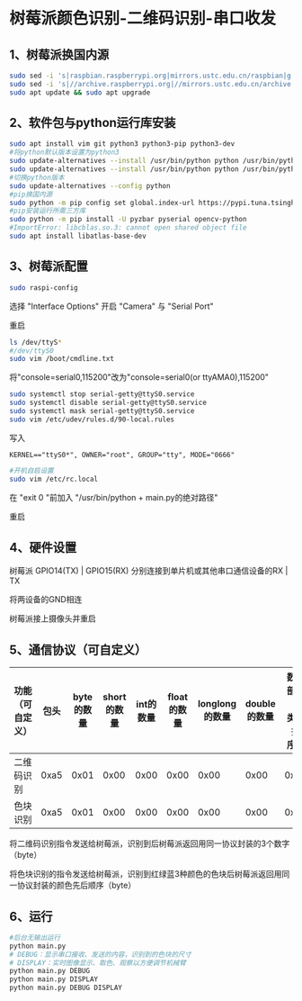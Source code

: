 # 树莓派颜色识别-二维码识别-串口收发

## 1、树莓派换国内源

```bash
sudo sed -i 's|raspbian.raspberrypi.org|mirrors.ustc.edu.cn/raspbian|g' /etc/apt/sources.list
sudo sed -i 's|//archive.raspberrypi.org|//mirrors.ustc.edu.cn/archive.raspberrypi.org|g' /etc/apt/sources.list.d/raspi.list
sudo apt update && sudo apt upgrade
```

## 2、软件包与python运行库安装

```bash
sudo apt install vim git python3 python3-pip python3-dev
#将python默认版本设置为python3
sudo update-alternatives --install /usr/bin/python python /usr/bin/python2 1
sudo update-alternatives --install /usr/bin/python python /usr/bin/python3 2
#切换python版本
sudo update-alternatives --config python
#pip换国内源
sudo python -m pip config set global.index-url https://pypi.tuna.tsinghua.edu.cn/simple
#pip安装运行所需三方库
sudo python -m pip install -U pyzbar pyserial opencv-python
#ImportError: libcblas.so.3: cannot open shared object file
sudo apt install libatlas-base-dev
```

## 3、树莓派配置

```bash
sudo raspi-config
```

选择 "Interface Options" 开启 "Camera" 与 "Serial Port"

重启

```bash
ls /dev/ttyS*
#/dev/ttyS0
sudo vim /boot/cmdline.txt
```

将"console=serial0,115200"改为"console=serial0(or ttyAMA0),115200"

```bash
sudo systemctl stop serial-getty@ttyS0.service
sudo systemctl disable serial-getty@ttyS0.service
sudo systemctl mask serial-getty@ttyS0.service
sudo vim /etc/udev/rules.d/90-local.rules
```
写入

```
KERNEL=="ttyS0*", OWNER="root", GROUP="tty", MODE="0666" 
```

```bash
#开机自启设置
sudo vim /etc/rc.local
```

在 "exit 0 "前加入 "/usr/bin/python + main.py的绝对路径"

重启

## 4、硬件设置

树莓派 GPIO14(TX) | GPIO15(RX) 分别连接到单片机或其他串口通信设备的RX | TX

将两设备的GND相连

树莓派接上摄像头并重启

## 5、通信协议（可自定义）

| 功能（可自定义） | 包头 | byte的数量 | short的数量 | int的数量 | float的数量 | longlong的数量 | double的数量 | 数据部分（按类型排序） | 检验和 | 包尾 |
| ---------------- | ---- | ---------- | ----------- | --------- | ----------- | -------------- | ------------ | ---------------------- | ------ | ---- |
| 二维码识别       | 0xa5 | 0x01       | 0x00        | 0x00      | 0x00        | 0x00           | 0x00         | 0x01                   | 0x02   | 0x5a |
| 色块识别         | 0xa5 | 0x01       | 0x00        | 0x00      | 0x00        | 0x00           | 0x00         | 0x02                   | 0x03   | 0x5a |

将二维码识别指令发送给树莓派，识别到后树莓派返回用同一协议封装的3个数字（byte）

将色块识别的指令发送给树莓派，识别到红绿蓝3种颜色的色块后树莓派返回用同一协议封装的颜色先后顺序（byte）

## 6、运行

```bash
#后台无输出运行
python main.py
# DEBUG：显示串口接收、发送的内容，识别到的色块的尺寸
# DISPLAY：实时图像显示、取色、观察以方便调节机械臂
python main.py DEBUG
python main.py DISPLAY
python main.py DEBUG DISPLAY
```

